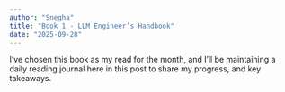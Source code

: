 ```yaml
---
author: "Snegha"
title: "Book 1 - LLM Engineer’s Handbook"
date: "2025-09-28"
---
```


I’ve chosen this book as my read for the month, and I’ll be maintaining a daily reading journal here in this post to share my progress, and key takeaways.